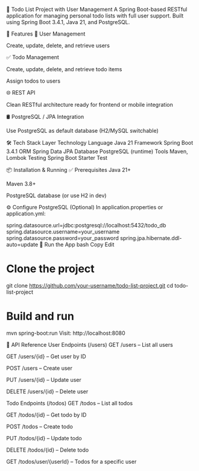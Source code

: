 📝 Todo List Project with User Management
A Spring Boot-based RESTful application for managing personal todo lists with full user support. Built using Spring Boot 3.4.1, Java 21, and PostgreSQL.

🚀 Features
👤 User Management

Create, update, delete, and retrieve users

✅ Todo Management

Create, update, delete, and retrieve todo items

Assign todos to users

🌐 REST API

Clean RESTful architecture ready for frontend or mobile integration

🛢️ PostgreSQL / JPA Integration

Use PostgreSQL as default database (H2/MySQL switchable)

🛠️ Tech Stack
Layer	Technology
Language	Java 21
Framework	Spring Boot 3.4.1
ORM	Spring Data JPA
Database	PostgreSQL (runtime)
Tools	Maven, Lombok
Testing	Spring Boot Starter Test

📦 Installation & Running
✅ Prerequisites
Java 21+

Maven 3.8+

PostgreSQL database (or use H2 in dev)

⚙️ Configure PostgreSQL (Optional)
In application.properties or application.yml:

spring.datasource.url=jdbc:postgresql://localhost:5432/todo_db
spring.datasource.username=your_username
spring.datasource.password=your_password
spring.jpa.hibernate.ddl-auto=update
🏃 Run the App
bash
Copy
Edit
# Clone the project
git clone https://github.com/your-username/todo-list-project.git
cd todo-list-project

# Build and run
mvn spring-boot:run
Visit: http://localhost:8080

📌 API Reference
User Endpoints (/users)
GET /users – List all users

GET /users/{id} – Get user by ID

POST /users – Create user

PUT /users/{id} – Update user

DELETE /users/{id} – Delete user

Todo Endpoints (/todos)
GET /todos – List all todos

GET /todos/{id} – Get todo by ID

POST /todos – Create todo

PUT /todos/{id} – Update todo

DELETE /todos/{id} – Delete todo

GET /todos/user/{userId} – Todos for a specific user




